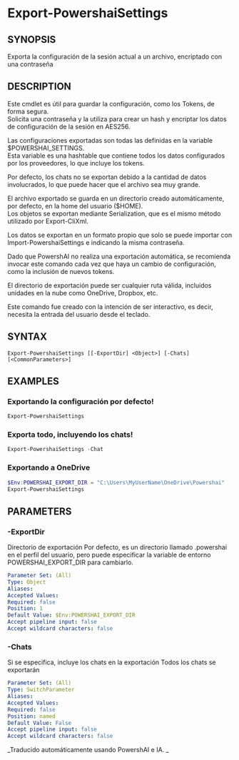﻿---
external help file: powershai-help.xml
schema: 2.0.0
powershai: true
---

# Export-PowershaiSettings

## SYNOPSIS <!--!= @#Synop !-->
Exporta la configuración de la sesión actual a un archivo, encriptado con una contraseña

## DESCRIPTION <!--!= @#Desc !-->
Este cmdlet es útil para guardar la configuración, como los Tokens, de forma segura.  
Solicita una contraseña y la utiliza para crear un hash y encriptar los datos de configuración de la sesión en AES256.  

Las configuraciones exportadas son todas las definidas en la variable $POWERSHAI_SETTINGS.  
Esta variable es una hashtable que contiene todos los datos configurados por los proveedores, lo que incluye los tokens.  

Por defecto, los chats no se exportan debido a la cantidad de datos involucrados, lo que puede hacer que el archivo sea muy grande.

El archivo exportado se guarda en un directorio creado automáticamente, por defecto, en la home del usuario ($HOME).  
Los objetos se exportan mediante Serialization, que es el mismo método utilizado por Export-CliXml.  

Los datos se exportan en un formato propio que solo se puede importar con Import-PowershaiSettings e indicando la misma contraseña.  

Dado que PowershAI no realiza una exportación automática, se recomienda invocar este comando cada vez que haya un cambio de configuración, como la inclusión de nuevos tokens.  

El directorio de exportación puede ser cualquier ruta válida, incluidos unidades en la nube como OneDrive, Dropbox, etc.  

Este comando fue creado con la intención de ser interactivo, es decir, necesita la entrada del usuario desde el teclado.

## SYNTAX <!--!= @#Syntax !-->

```
Export-PowershaiSettings [[-ExportDir] <Object>] [-Chats] [<CommonParameters>]
```

## EXAMPLES <!--!= @#Ex !-->

### Exportando la configuración por defecto!
```powershell
Export-PowershaiSettings
```

### Exporta todo, incluyendo los chats!
```powershell
Export-PowershaiSettings -Chat
```

### Exportando a OneDrive
```powershell
$Env:POWERSHAI_EXPORT_DIR = "C:\Users\MyUserName\OneDrive\Powershai"
Export-PowershaiSettings
```

## PARAMETERS <!--!= @#Params !-->

### -ExportDir
Directorio de exportación 
Por defecto, es un directorio llamado .powershai en el perfil del usuario, pero puede especificar la variable de entorno POWERSHAI_EXPORT_DIR para cambiarlo.

```yml
Parameter Set: (All)
Type: Object
Aliases: 
Accepted Values: 
Required: false
Position: 1
Default Value: $Env:POWERSHAI_EXPORT_DIR
Accept pipeline input: false
Accept wildcard characters: false
```

### -Chats
Si se especifica, incluye los chats en la exportación 
Todos los chats se exportarán

```yml
Parameter Set: (All)
Type: SwitchParameter
Aliases: 
Accepted Values: 
Required: false
Position: named
Default Value: False
Accept pipeline input: false
Accept wildcard characters: false
```




<!--PowershaiAiDocBlockStart-->
_Traducido automáticamente usando PowershAI e IA. 
_
<!--PowershaiAiDocBlockEnd-->
